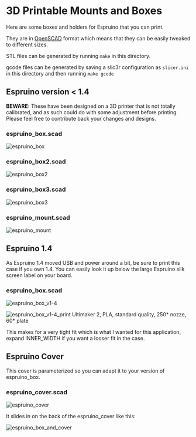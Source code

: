 3D Printable Mounts and Boxes
=========================

Here are some boxes and holders for Espruino that you can print.

They are in [OpenSCAD](http://www.openscad.org/) format which means that they can be easily tweaked to different sizes.

STL files can be generated by running `make` in this directory. 

gcode files can be generated by saving a slic3r configuration as `slicer.ini` 
in this directory and then running `make gcode`


## Espruino version < 1.4

**BEWARE:** These have been designed on a 3D printer that is not totally calibrated, and as such could do with some adjustment before printing. Please feel free to contribute back your changes and designs.

### espruino_box.scad
![espruino_box](espruino_box.png)

### espruino_box2.scad
![espruino_box2](espruino_box2.png)

### espruino_box3.scad
![espruino_box3](espruino_box3.png)

### espruino_mount.scad
![espruino_mount](espruino_mount.png)

## Espruino 1.4
As Espruino 1.4 moved USB and power around a bit, be sure to print this case if you own 1.4. You can easily look it up below the large Espruino silk screen label on your board.

### espruino_box.scad
![espruino_box_v1-4](espruino_box_v1-4.png)

![espruino_box_v1-4_print](prints/espruino_box_v1-4_print.png)
Ultimaker 2, PLA, standard quality, 250* nozze, 60* plate

This makes for a very tight fit which is what I wanted for this application, expand INNER_WIDTH if you want a looser fit in the case.

## Espruino Cover
This cover is parameterized so you can adapt it to your version of espruino_box.

### espruino_cover.scad
![espruino_cover](espruino_cover.png)

It slides in on the back of the espruino_cover like this:

![espruino_box_and_cover](espruino_box_and_cover.png)